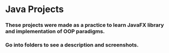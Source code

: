 # Java Projects
### These projects were made as a practice to learn JavaFX library and implementation of OOP paradigms.

### Go into folders to see a description and screenshots.
